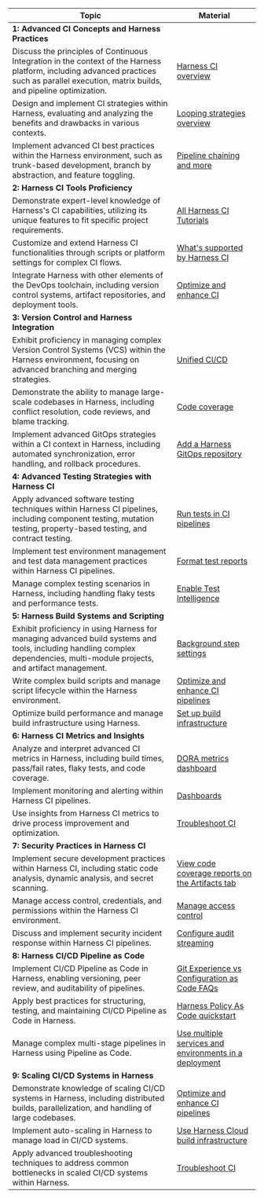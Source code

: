 | Topic                                                                                                                                                                                       | Material                                                                                                                                                                                                   |
| ------------------------------------------------------------------------------------------------------------------------------------------------------------------------------------------- | ---------------------------------------------------------------------------------------------------------------------------------------------------------------------------------------------------------- |
| **1: Advanced CI Concepts and Harness Practices**                                                                                                                                               |                                                                                                                                                                                                            |
| Discuss the principles of Continuous Integration in the context of the Harness platform, including advanced practices such as parallel execution, matrix builds, and pipeline optimization. | [Harness CI overview](/docs/continuous-integration/get-started/overview)                                                                                                  |
| Design and implement CI strategies within Harness, evaluating and analyzing the benefits and drawbacks in various contexts.                                                                 | [Looping strategies overview](/docs/platform/pipelines/looping-strategies/looping-strategies-matrix-repeat-and-parallelism)                                   |
| Implement advanced CI best practices within the Harness environment, such as trunk-based development, branch by abstraction, and feature toggling.                                          | [Pipeline chaining and more](/docs/platform/pipelines/pipeline-chaining/)                                                                                                      |
| **2: Harness CI Tools Proficiency**                                                                                                                                                            |                                                                                                                                                                                                            |
| Demonstrate expert-level knowledge of Harness's CI capabilities, utilizing its unique features to fit specific project requirements.                                                        | [All Harness CI Tutorials](/tutorials/ci-pipelines)                                                                                                                            |
| Customize and extend Harness CI functionalities through scripts or platform settings for complex CI flows.                                                                                  | [What's supported by Harness CI](/docs/continuous-integration/ci-supported-platforms/)                                                                                         |
| Integrate Harness with other elements of the DevOps toolchain, including version control systems, artifact repositories, and deployment tools.                                              | [Optimize and enhance CI](/docs/category/optimize-and-enhance)                                                                                                                 |
| **3: Version Control and Harness Integration**                                                                                                                                                 |                                                                                                                                                                                                            |
| Exhibit proficiency in managing complex Version Control Systems (VCS) within the Harness environment, focusing on advanced branching and merging strategies.                                | [Unified CI/CD](/tutorials/cd-pipelines/unified-cicd/)                                                                                                                         |
| Demonstrate the ability to manage large-scale codebases in Harness, including conflict resolution, code reviews, and blame tracking.                                                        | [Code coverage](/docs/continuous-integration/use-ci/set-up-test-intelligence/code-coverage/)                                                                                   |
| Implement advanced GitOps strategies within a CI context in Harness, including automated synchronization, error handling, and rollback procedures.                                          | [Add a Harness GitOps repository](/docs/continuous-delivery/gitops/use-gitops/add-a-harness-git-ops-repository/)                                                                          |
| **4: Advanced Testing Strategies with Harness CI**                                                                                                                                            |                                                                                                                                                                                                            |
| Apply advanced software testing techniques within Harness CI pipelines, including component testing, mutation testing, property-based testing, and contract testing.                        | [Run tests in CI pipelines](/docs/continuous-integration/use-ci/set-up-test-intelligence/run-tests-in-ci/)                                                                     |
| Implement test environment management and test data management practices within Harness CI pipelines.                                                                                       | [Format test reports](/docs/continuous-integration/use-ci/set-up-test-intelligence/test-report-ref)                                                                            |
| Manage complex testing scenarios in Harness, including handling flaky tests and performance tests.                                                                                          | [Enable Test Intelligence](/docs/continuous-integration/use-ci/set-up-test-intelligence/)                                                                                      |
| **5: Harness Build Systems and Scripting**                                                                                                                                                   |                                                                                                                                                                                                            |
| Exhibit proficiency in using Harness for managing advanced build systems and tools, including handling complex dependencies, multi-module projects, and artifact management.                | [Background step settings](/docs/continuous-integration/use-ci/manage-dependencies/background-step-settings)                                                                   |
| Write complex build scripts and manage script lifecycle within the Harness environment.                                                                                                     | [Optimize and enhance CI pipelines](/docs/continuous-integration/use-ci/optimize-and-more/optimizing-ci-build-times/)                                                          |
| Optimize build performance and manage build infrastructure using Harness.                                                                                                                   | [Set up build infrastructure](/docs/category/set-up-build-infrastructure)                                                                                                      |
| **6: Harness CI Metrics and Insights**                                                                                                                                                         |                                                                                                                                                                                                            |
| Analyze and interpret advanced CI metrics in Harness, including build times, pass/fail rates, flaky tests, and code coverage.                                                               | [DORA metrics dashboard](/docs/continuous-delivery/monitor-deployments/dora-metrics-dashboard/)                                                                                |
| Implement monitoring and alerting within Harness CI pipelines.                                                                                                                              | [Dashboards](/docs/continuous-integration/use-ci/viewing-builds#dashboards)                                                                                                    |
| Use insights from Harness CI metrics to drive process improvement and optimization.                                                                                                         | [Troubleshoot CI](/docs/continuous-integration/troubleshoot-ci/troubleshooting-ci)                                                                                             |
| **7: Security Practices in Harness CI**                                                                                                                                                        |                                                                                                                                                                                                            |
| Implement secure development practices within Harness CI, including static code analysis, dynamic analysis, and secret scanning.                                                            | [View code coverage reports on the Artifacts tab](/docs/continuous-integration/use-ci/set-up-test-intelligence/code-coverage/#view-code-coverage-reports-on-the-artifacts-tab) |
| Manage access control, credentials, and permissions within the Harness CI environment.                                                                                                      | [Manage access control](/docs/feature-flags/ff-security-compliance/manage-access-control)                                                                       |
| Discuss and implement security incident response within Harness CI pipelines.                                                                                                               | [Configure audit streaming](/docs/platform/governance/audit-trail/audit-streaming/)                                                                                            |
| **8: Harness CI/CD Pipeline as Code**                                                                                                                                                           |                                                                                                                                                                                                            |
| Implement CI/CD Pipeline as Code in Harness, enabling versioning, peer review, and auditability of pipelines.                                                                               | [Git Experience vs Configuration as Code FAQs](/docs/faqs/git-exp-vs-config-as-code/)                                                       |
| Apply best practices for structuring, testing, and maintaining CI/CD Pipeline as Code in Harness.                                                                                           | [Harness Policy As Code quickstart](/docs/platform/governance/Policy-as-code/harness-governance-quickstart)                                                                    |
| Manage complex multi-stage pipelines in Harness using Pipeline as Code.                                                                                                                     | [Use multiple services and environments in a deployment](/docs/continuous-delivery/x-platform-cd-features/advanced/multiserv-multienv/)                                        |
| **9: Scaling CI/CD Systems in Harness**                                                                                                                                                        |                                                                                                                                                                                                            |
| Demonstrate knowledge of scaling CI/CD systems in Harness, including distributed builds, parallelization, and handling of large codebases.                                                  | [Optimize and enhance CI pipelines](/docs/continuous-integration/use-ci/optimize-and-more/optimizing-ci-build-times/)                                                                              |
| Implement auto-scaling in Harness to manage load in CI/CD systems.                                                                                                                          | [Use Harness Cloud build infrastructure](/docs/continuous-integration/use-ci/set-up-build-infrastructure/use-harness-cloud-build-infrastructure)                               |
| Apply advanced troubleshooting techniques to address common bottlenecks in scaled CI/CD systems within Harness.                                                                             | [Troubleshoot CI](/docs/continuous-integration/troubleshoot-ci/troubleshooting-ci/)                                                                                            |
